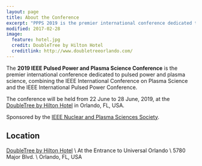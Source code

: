 ```yaml
---
layout: page
title: About the Conference
excerpt: "PPPS 2019 is the premier international conference dedicated to pulsed power and plasma science."
modified: 2017-02-28
image:
  feature: hotel.jpg
  credit: DoubleTree by Hilton Hotel
  creditlink: http://www.doubletreeorlando.com/
---
```


The **2019 IEEE Pulsed Power and Plasma Science Conference** is the premier international conference dedicated to pulsed power and plasma science, combining the IEEE International Conference on Plasma Science and the IEEE International Pulsed Power Conference.

The conference will be held from 22 June to 28 June, 2019, at the [DoubleTree by Hilton Hotel](http://www.doubletreeorlando.com/) in Orlando, FL, USA.

Sponsored by the [IEEE Nuclear and Plasma Sciences Society](http://ieee-npss.org/).

## Location

[DoubleTree by Hilton Hotel](http://www.doubletreeorlando.com/) \\
At the Entrance to Universal Orlando \\
5780 Major Blvd. \\
Orlando, FL, USA

